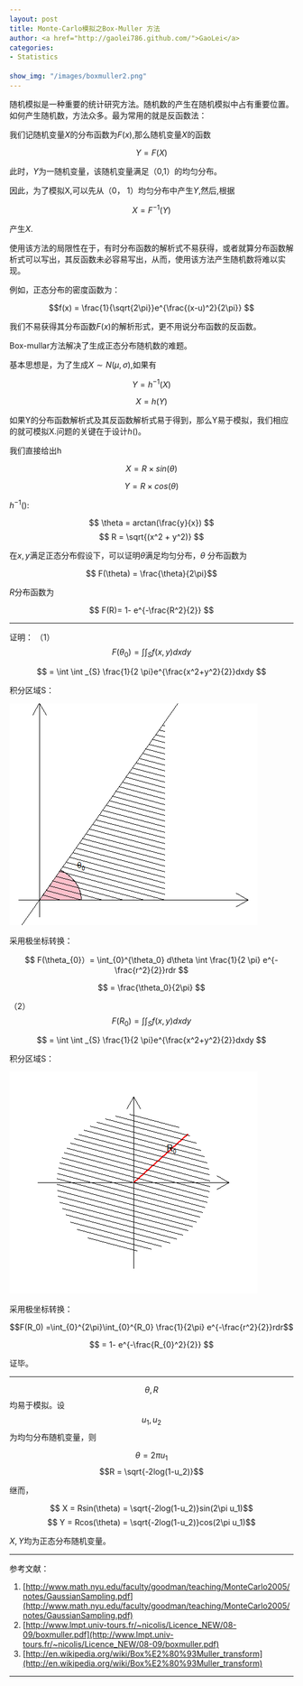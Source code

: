 ```yaml
---
layout: post
title: Monte-Carlo模拟之Box-Muller 方法
author: <a href="http://gaolei786.github.com/">GaoLei</a>
categories:
- Statistics

show_img: "/images/boxmuller2.png"
---
```


随机模拟是一种重要的统计研究方法。随机数的产生在随机模拟中占有重要位置。如何产生随机数，方法众多。最为常用的就是反函数法：

我们记随机变量$X$的分布函数为$F(x)$,那么随机变量$X$的函数

$$Y=F(X)$$

此时，$Y$为一随机变量，该随机变量满足（0,1）的均匀分布。

因此，为了模拟X,可以先从（0， 1）均匀分布中产生$Y$,然后,根据

$$X=F^{-1}(Y)$$

产生$X$.

使用该方法的局限性在于，有时分布函数的解析式不易获得，或者就算分布函数解析式可以写出，其反函数未必容易写出，从而，使用该方法产生随机数将难以实现。

例如，正态分布的密度函数为：

$$f(x) = \frac{1}{\sqrt{2\pi}}e^{\frac{(x-u)^2}{2\pi}} $$

我们不易获得其分布函数$F(x)$的解析形式，更不用说分布函数的反函数。

Box-mullar方法解决了生成正态分布随机数的难题。

基本思想是，为了生成$X \sim N(\mu, \sigma)$,如果有

$$Y = h^{-1}(X)$$

$$X=h(Y)$$


如果Y的分布函数解析式及其反函数解析式易于得到，那么Y易于模拟，我们相应的就可模拟X.问题的关键在于设计$h()$。


我们直接给出h

$$ X=R \times sin(\theta) $$

$$ Y= R \times cos(\theta) $$ 

$h^{-1}()$:

$$ \theta = arctan(\frac{y}{x}) $$
$$ R = \sqrt{(x^2 + y^2)} $$

在$x,y$满足正态分布假设下，可以证明$\theta$满足均匀分布，$\theta$ 分布函数为

$$ F(\theta) = \frac{\theta}{2\pi}$$

$R$分布函数为

$$ F(R)= 1- e^{-\frac{R^2}{2}} $$

---

证明：
（1）$$F(\theta_{0})=\int \int _{S} f(x,y) dxdy $$

  $$ = \int \int _{S} \frac{1}{2 \pi}e^{\frac{x^2+y^2}{2}}dxdy $$

积分区域S：

![LearnR](https://github.com/gaolei786/gaolei786.github.com/raw/master/images/boxmuller.png)

采用极坐标转换：

  $$ F(\theta_{0}）= \int_{0}^{\theta_0} d\theta \int \frac{1}{2 \pi} e^{-\frac{r^2}{2}}rdr $$

  $$ = \frac{\theta_0}{2\pi} $$

（2）$$F(R_0) =\int \int _{S} f(x,y) dxdy $$

  $$ = \int \int _{S} \frac{1}{2 \pi}e^{\frac{x^2+y^2}{2}}dxdy $$


积分区域S：

![LearnR](https://github.com/gaolei786/gaolei786.github.com/raw/master/images/boxmuller2.png)

采用极坐标转换：

 $$F(R_0) =\int_{0}^{2\pi}\int_{0}^{R_0} \frac{1}{2\pi} e^{-\frac{r^2}{2}}rdr$$

 $$ = 1- e^{-\frac{R_{0}^2}{2}} $$

证毕。

---
$$\theta, R$$均易于模拟。设$$u_1,u_2$$为均匀分布随机变量，则

$$\theta = 2\pi  u_1$$
$$R = \sqrt{-2log(1-u_2)}$$

继而，

$$ X = Rsin(\theta) = \sqrt{-2log(1-u_2)}sin(2\pi  u_1)$$
$$ Y = Rcos(\theta) = \sqrt{-2log(1-u_2)}cos(2\pi  u_1)$$

$X,Y$均为正态分布随机变量。

---

参考文献：

1. [http://www.math.nyu.edu/faculty/goodman/teaching/MonteCarlo2005/notes/GaussianSampling.pdf](http://www.math.nyu.edu/faculty/goodman/teaching/MonteCarlo2005/notes/GaussianSampling.pdf)
2. [http://www.lmpt.univ-tours.fr/~nicolis/Licence_NEW/08-09/boxmuller.pdf](http://www.lmpt.univ-tours.fr/~nicolis/Licence_NEW/08-09/boxmuller.pdf)
3. [http://en.wikipedia.org/wiki/Box%E2%80%93Muller_transform](http://en.wikipedia.org/wiki/Box%E2%80%93Muller_transform)

---











